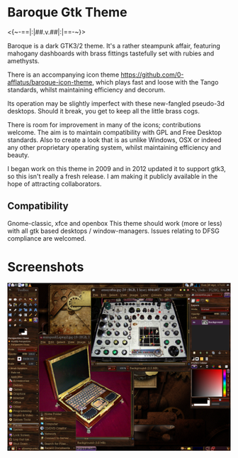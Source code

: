 # Baroque Gtk Theme

<{~-==|:|##.v.##|:|==-~}>

Baroque is a dark GTK3/2 theme. It's a rather steampunk affair, featuring mahogany dashboards with brass fittings tastefully set with rubies and amethysts.

There is an accompanying icon theme https://github.com/0-afflatus/baroque-icon-theme, which plays fast and loose with the Tango standards, whilst maintaining efficiency and decorum.

Its operation may be slightly imperfect with these new-fangled pseudo-3d desktops. Should it break, you get to keep all the little brass cogs.

There is room for improvement in many of the icons; contributions welcome. The aim is to maintain compatibility with GPL and Free Desktop standards. Also to create a look that is as unlike Windows, OSX or indeed any other proprietary operating system, whilst maintaining efficiency and beauty.

I began work on this theme in 2009 and in 2012 updated it to support gtk3, so this isn't really a fresh release. I am making it publicly available in the hope of attracting collaborators.

## Compatibility

Gnome-classic, xfce and openbox
This theme should work (more or less) with all gtk based desktops / window-managers.
Issues relating to DFSG compliance are welcomed.

# Screenshots

![Baroque theme preview](https://github.com/0-afflatus/baroque-theme/blob/master/preview.png)

